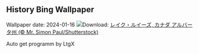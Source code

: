 ## History Bing Wallpaper
Wallpaper date: 2024-01-16
![](https://www.bing.com/th?id=OHR.LakeLouise_JA-JP5881267112_UHD.jpg&w=1000)Download: [レイク・ルイーズ, カナダ アルバータ州 (© Mr. Simon Paul/Shutterstock)](https://www.bing.com/th?id=OHR.LakeLouise_JA-JP5881267112_UHD.jpg)

Auto get programm by LtgX
